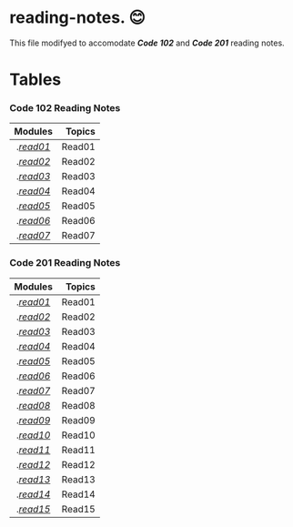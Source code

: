 # reading-notes. :blush:


This file modifyed to accomodate ***Code 102*** and ***Code 201*** reading notes.  

  


# Tables
###  Code 102 Reading Notes

| Modules |  Topics  |
|:-----------------: |-------------:|
|.[*read01*](https://ahmad-khaled-zaid.github.io/reading-notes./read01)| Read01 |
|.[*read02*](https://ahmad-khaled-zaid.github.io/reading-notes./read02)| Read02 |
|.[*read03*](https://ahmad-khaled-zaid.github.io/reading-notes./read03)| Read03 |
|.[*read04*](https://ahmad-khaled-zaid.github.io/reading-notes./read04)| Read04 |
|.[*read05*](https://ahmad-khaled-zaid.github.io/reading-notes./read05)| Read05 |
|.[*read06*](https://ahmad-khaled-zaid.github.io/reading-notes./read05)| Read06 |
|.[*read07*](https://ahmad-khaled-zaid.github.io/reading-notes./read07)| Read07 |




###  Code 201 Reading Notes

| Modules |  Topics  |
|:-----------------: |-------------:|
|.[*read01*]()| Read01 |  
|.[*read02*]()| Read02 |  
|.[*read03*]()| Read03 |  
|.[*read04*]()| Read04 |    
|.[*read05*]()| Read05 |  
|.[*read06*]()| Read06 |  
|.[*read07*]()| Read07 |  
|.[*read08*]()| Read08 |  
|.[*read09*]()| Read09 |  
|.[*read10*]()| Read10 |  
|.[*read11*]()| Read11 |  
|.[*read12*]()| Read12 |  
|.[*read13*]()| Read13 |  
|.[*read14*]()| Read14 |  
|.[*read15*]()| Read15 |


